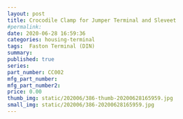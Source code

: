 ```yaml
---
layout: post
title: Crocodile Clamp for Jumper Terminal and Sleveet
#permalink: 
date: 2020-06-28 16:59:36
categories: housing-terminal
tags:  Faston Terminal (DIN)
summary: 
published: true 
series: 
part_number: CC002
mfg_part_number: 
mfg_part_number2: 
price: 0.00
thumb_img: static/202006/386-thumb-20200628165959.jpg
small_img: static/202006/386-20200628165959.jpg
---
```



